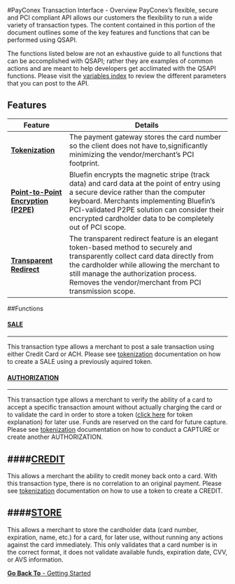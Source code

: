 #PayConex Transaction Interface - Overview
PayConex’s flexible, secure and PCI compliant API allows our customers the flexibility to run a wide variety of transaction types. The content contained in this portion of the document outlines some of the key features and functions that can be performed using QSAPI. 

The functions listed below are not an exhaustive guide to all functions that can be accomplished with QSAPI; rather they are examples of common actions and are meant to help developers get acclimated with the QSAPI functions. Please visit the [variables index]() to review the different parameters that you can post to the API.

## Features

Feature| Details
------------- | -------------
[**Tokenization**]() | The payment gateway stores the card number so the client does not have to,significantly minimizing the vendor/merchant’s PCI footprint.
[**Point-to-Point Encryption (P2PE)**]()  | Bluefin encrypts the magnetic stripe (track data) and card data at the point of entry using a secure device rather than the computer keyboard. Merchants implementing Bluefin’s PCI-validated P2PE solution can consider their encrypted cardholder data to be completely out of PCI scope.
[**Transparent Redirect**]() | The transparent redirect feature is an elegant token-based method to securely and transparently collect card data directly from the cardholder while allowing the merchant to still manage the authorization process. Removes the vendor/merchant from PCI transmission scope.


##Functions

#### [SALE]()
-----
This transaction type allows a merchant to post a sale transaction using either Credit Card or ACH. Please see [tokenization]() documentation on how to create a SALE using a previously aquired token. 

#### [AUTHORIZATION]()
-----
This transaction type allows a merchant to verify the ability of a card to accept a specific transaction amount without actually charging the card or to validate the card in order to store a token ([click here]() for token explanation) for later use. Funds are reserved on the card for future capture. Please see [tokenization]() documentation on how to conduct a CAPTURE or create another AUTHORIZATION.

####[CREDIT]()
-----
This allows a merchant the ability to credit money back onto a card. With this transaction type, there is no correlation to an original payment. Please see [tokenization]() documentation on how to use a token to create a CREDIT. 

####[STORE]()
-----
This allows a merchant to store the cardholder data (card number, expiration, name, etc.) for a card, for later use, without running any actions against the card immediately. This only validates that a card number is in the correct format, it does not validate available funds, expiration date, CVV, or AVS information.

[**Go Back To** - Getting Started](/getting-started.md)
